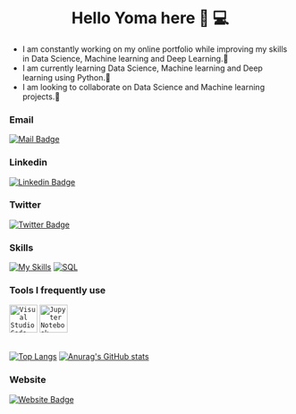 <h1 align = "center"> Hello Yoma here 👋 💻 </h1>

*  I am constantly working on my online portfolio while improving my skills in Data Science, Machine learning and Deep Learning.👀
*  I am currently learning Data Science, Machine learning and Deep learning using Python.🌱 
*  I am looking to collaborate on Data Science and Machine learning projects.💞️



<h3>Email</h3>

[![Mail Badge](https://img.shields.io/badge/Ugbovoyoma-D14836?style=for-the-badge&logo=gmail&logoColor=white
)](mailto:ugbovoyoma@gmail.com)

<h3>Linkedin</h3>

[![Linkedin Badge](https://img.shields.io/badge/Ugbovo-Yoma-0077B5?style=for-the-badge&logo=linkedin&logoColor=white)](https://www.linkedin.com/in/ugbovo-yoma-336971106)

<h3>Twitter</h3>

[![Twitter Badge](https://img.shields.io/badge/Ugbovo-Yoma-0077B5?style=for-the-badge&logo=linkedin&logoColor=white)](https://www.x.com/in/ugbovo-yoma-336971106)

<h3>Skills</h3>

[![My Skills](https://skillicons.dev/icons?i=$sql,java,r,py&theme=dark)](https://skillicons.dev)
[![SQL](https://img.shields.io/badge/SQL-Proficient-brightgreen.svg)](https://www.w3schools.com/sql/)

<h3>Tools I frequently use</h3>
<div >
	<code><img width="50" src="https://user-images.githubusercontent.com/25181517/192108891-d86b6220-e232-423a-bf5f-90903e6887c3.png" alt="Visual Studio Code" title="Visual Studio Code"/></code>
	<code><img width="50" src="https://user-images.githubusercontent.com/25181517/183914128-3fc88b4a-4ac1-40e6-9443-9a30182379b7.png" alt="Jupyter Notebook" title="Jupyter Notebook"/></code>
</div>

<br>

[![Top Langs](https://github-readme-stats.vercel.app/api/top-langs/?username=Ugbovoyoma&theme=dracula)](https://github.com/anuraghazra/github-readme-stats)   [![Anurag's GitHub stats](https://github-readme-stats.vercel.app/api?username=Ugbovoyoma&show_icons=true&theme=tokyonight)](https://github.com/anuraghazra/github-readme-stats)

<h3>Website</h3>

 [![Website Badge](https://img.shields.io/badge/Ugbovoyoma-000000?style=for-the-badge&logo=About.me&logoColor=white
)](https://Ugbovoyoma.github.io/) 


<!---
ugbovoyoma/ugbovoyoma is a ✨ special ✨ repository because its `README.md` (this file) appears on your GitHub profile.
You can click the Preview link to take a look at your changes.
--->
